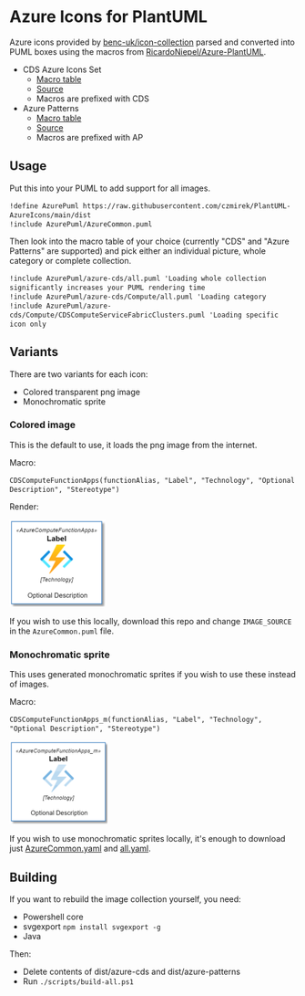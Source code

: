 # Azure Icons for PlantUML
Azure icons provided by [benc-uk/icon-collection](https://github.com/benc-uk/icon-collection) parsed and converted into PUML boxes using the
macros from [RicardoNiepel/Azure-PlantUML](https://github.com/RicardoNiepel/Azure-PlantUML).

- CDS Azure Icons Set
  - [Macro table](https://github.com/czmirek/PlantUML-AzureIcons/tree/main/dist/azure-cds)
  - [Source](https://github.com/benc-uk/icon-collection/tree/master/azure-cds)
  - Macros are prefixed with CDS
- Azure Patterns
  - [Macro table](https://github.com/czmirek/PlantUML-AzureIcons/tree/main/dist/azure-patterns)
  - [Source](https://github.com/benc-uk/icon-collection/tree/master/azure-patterns)
  - Macros are prefixed with AP

## Usage
Put this into your PUML to add support for all images.

```puml
!define AzurePuml https://raw.githubusercontent.com/czmirek/PlantUML-AzureIcons/main/dist
!include AzurePuml/AzureCommon.puml
```

Then look into the macro table of your choice (currently "CDS" and "Azure Patterns" are supported)
and pick either an individual picture, whole category or complete collection.

```puml
!include AzurePuml/azure-cds/all.puml 'Loading whole collection significantly increases your PUML rendering time
!include AzurePuml/azure-cds/Compute/all.puml 'Loading category
!include AzurePuml/azure-cds/Compute/CDSComputeServiceFabricClusters.puml 'Loading specific icon only
```

## Variants
There are two variants for each icon:
- Colored transparent png image
- Monochromatic sprite

### Colored image
This is the default to use, it loads the png image from the internet.

Macro:
```
CDSComputeFunctionApps(functionAlias, "Label", "Technology", "Optional Description", "Stereotype")
```
Render:

![img](docs/coloredfunction.png)

If you wish to use this locally, download this repo and change `IMAGE_SOURCE` in the `AzureCommon.puml` file.

### Monochromatic sprite
This uses generated monochromatic sprites if you wish to use these instead of images.

Macro:
```
CDSComputeFunctionApps_m(functionAlias, "Label", "Technology", "Optional Description", "Stereotype")
```
![img](docs/monochromfunction.png)

If you wish to use monochromatic sprites locally, it's enough to download just [AzureCommon.yaml](https://github.com/czmirek/PlantUML-AzureIcons/blob/main/AzureCommon.puml) and [all.yaml](https://github.com/czmirek/PlantUML-AzureIcons/blob/main/dist/all.puml).

## Building
If you want to rebuild the image collection yourself, you need:
- Powershell core
- svgexport `npm install svgexport -g`
- Java

Then:
- Delete contents of dist/azure-cds and dist/azure-patterns
- Run `./scripts/build-all.ps1`


